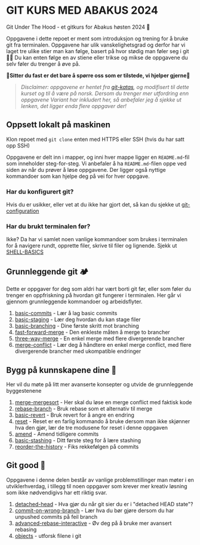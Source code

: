 # GIT KURS MED ABAKUS 2024
Git Under The Hood - et gitkurs for Abakus høsten 2024 🥳

Oppgavene i dette repoet er ment som introduksjon og trening for å bruke git fra terminalen. Oppgavene har ulik vanskelighetsgrad og derfor har vi laget tre ulike stier man kan følge, basert på hvor stødig man føler seg i git 👩‍💻 Du kan enten følge en av stiene eller trikse og mikse de oppgavene du selv føler du trenger å øve på. 

**👋Sitter du fast er det bare å spørre oss som er tilstede, vi hjelper gjerne👋**

>*Disclaimer: oppgavene er hentet fra [git-katas](https://github.com/eficode-academy/git-katas), og modifisert til dette kurset og til å være på norsk. Dersom du trenger mer utfordring enn oppgavene Variant har inkludert her, så anbefaler jeg å sjekke ut lenken, det ligger enda flere oppgaver der!*

## Oppsett lokalt på maskinen
Klon repoet med `git clone` enten med HTTPS eller SSH (hvis du har satt opp SSH)

Oppgavene er delt inn i mapper, og inni hver mappe ligger en `README.md`-fil som inneholder steg-for-steg. Vi anbefaler å ha `README.md`-filen oppe ved siden av når du prøver å løse oppgavene. Der ligger også nyttige kommandoer som kan hjelpe deg på vei for hver oppgave. 

### Har du konfigurert git? 
Hvis du er usikker, eller vet at du ikke har gjort det, så kan du sjekke ut [git-configuration](./git-configuration/README.md)

### Har du brukt terminalen før?
Ikke? Da har vi samlet noen vanlige kommandoer som brukes i terminalen for å navigere rundt, opprette filer, skrive til filer og lignende. Sjekk ut [SHELL-BASICS](./SHELL-BASICS.md)


## Grunnleggende git 🏕️
Dette er oppgaver for deg som aldri har vært borti git før, eller som føler du trenger en oppfriskning på hvordan git fungerer i terminalen. Her går vi gjennom grunnleggende kommandoer og arbeidsflyter.

1. [basic-commits](./basic-commits/README.md) - Lær å lag basic commits
2. [basic-staging](./basic-staging/README.md) - Lær deg hvordan du kan stage filer
3. [basic-branching](./basic-branching/README.md) - Dine første skritt mot branching
4. [fast-forward-merge](./fast-forward-merge/README.md) - Den enkleste måten å merge to brancher
5. [three-way-merge](./three-way-merge/README.md) - En enkel merge med flere divergerende brancher 
6. [merge-conflict](./merge-conflict/README.md) - Lær deg å håndtere en enkel merge conflict, med flere divergerende brancher med ukompatible endringer

## Bygg på kunnskapene dine 🏡
Her vil du møte på litt mer avanserte konsepter og utvide de grunnleggende byggestenene

1. [merge-mergesort](./merge-mergesort/README.md) - Her skal du løse en merge conflict med faktisk kode
2. [rebase-branch](./rebase-branch/README.md) - Bruk rebase som et alternativ til merge
3. [basic-revert](./basic-revert/README.md) - Bruk revert for å angre en endring
4. [reset](./reset/README.md) - Reset er en farlig kommando å bruke dersom man ikke skjønner hva den gjør, lær de tre modusene for reset i denne oppgaven
5. [amend](./amend/README.md) - Amend tidligere commits
6. [basic-stashing](./basic-stashing/README.md) - Ditt første steg for å lære stashing
7. [reorder-the-history](./reorder-the-history/README.md) - Fiks rekkefølgen på commits

## Git good 🏰
Oppgavene i denne delen består av vanlige problemstillinger man møter i en utviklerhverdag, i tillegg til noen oppgaver som krever mer kreativ løsning som ikke nødvendigivs har ett riktig svar.

1. [detached-head](./detached-head/README.md) - Hva gjør du når git sier du er i "detached HEAD state"?
2. [commit-on-wrong-branch](./commit-on-wrong-branch/README.md) - Lær hva du bør gjøre dersom du har unpushed commits på feil branch
3. [advanced-rebase-interactive](./advanced-rebase-interactive/README.md) - Øv deg på å bruke mer avansert rebasing
4. [objects](./objects/README.md) - utforsk filene i git




